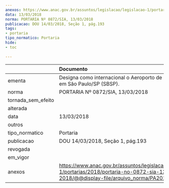 ```yaml
---
anexos: https://www.anac.gov.br/assuntos/legislacao/legislacao-1/portarias/2018/portaria-no-0872-sia-13-03-2018/@@display-file/arquivo_norma/PA2018-0872.pdf
data: 13/03/2018
norma: PORTARIA Nº 0872/SIA, 13/03/2018
publicacao: DOU 14/03/2018, Seção 1, pág.193
tags:
- portaria
tipo_normatico: Portaria
hide: 
- toc 
 
---
```


|                    | Documento                                                                                                                                            |
|:-------------------|:-----------------------------------------------------------------------------------------------------------------------------------------------------|
| ementa             | Designa como internacional o Aeroporto de Congonhas, em São Paulo/SP (SBSP).                                                                         |
| norma              | PORTARIA Nº 0872/SIA, 13/03/2018                                                                                                                     |
| tornada_sem_efeito |                                                                                                                                                      |
| alterada           |                                                                                                                                                      |
| data               | 13/03/2018                                                                                                                                           |
| outros             |                                                                                                                                                      |
| tipo_normatico     | Portaria                                                                                                                                             |
| publicacao         | DOU 14/03/2018, Seção 1, pág.193                                                                                                                     |
| revogada           |                                                                                                                                                      |
| em_vigor           |                                                                                                                                                      |
| anexos             | https://www.anac.gov.br/assuntos/legislacao/legislacao-1/portarias/2018/portaria-no-0872-sia-13-03-2018/@@display-file/arquivo_norma/PA2018-0872.pdf |
